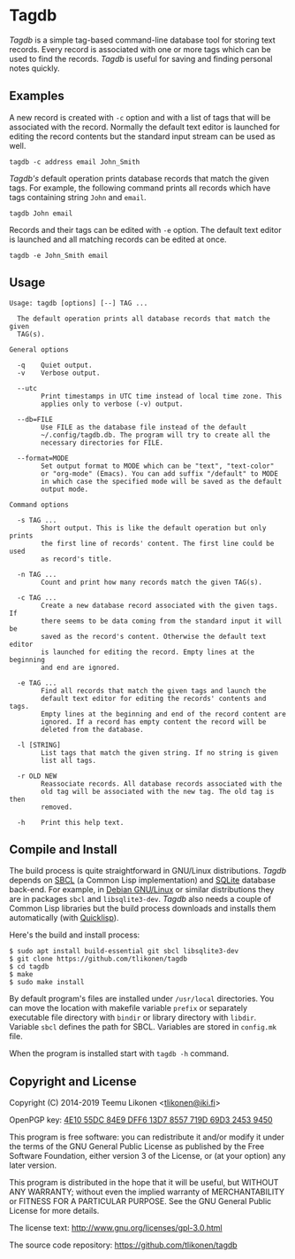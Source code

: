 Tagdb
=====

_Tagdb_ is a simple tag-based command-line database tool for storing
text records. Every record is associated with one or more tags which can
be used to find the records. _Tagdb_ is useful for saving and finding
personal notes quickly.


## Examples

A new record is created with `-c` option and with a list of tags that
will be associated with the record. Normally the default text editor is
launched for editing the record contents but the standard input stream
can be used as well.

    tagdb -c address email John_Smith

_Tagdb's_ default operation prints database records that match the given
tags. For example, the following command prints all records which have
tags containing string `John` and `email`.

    tagdb John email

Records and their tags can be edited with `-e` option. The default text
editor is launched and all matching records can be edited at once.

    tagdb -e John_Smith email


## Usage

    Usage: tagdb [options] [--] TAG ...

      The default operation prints all database records that match the given
      TAG(s).

    General options

      -q    Quiet output.
      -v    Verbose output.

      --utc
            Print timestamps in UTC time instead of local time zone. This
            applies only to verbose (-v) output.

      --db=FILE
            Use FILE as the database file instead of the default
            ~/.config/tagdb.db. The program will try to create all the
            necessary directories for FILE.

      --format=MODE
            Set output format to MODE which can be "text", "text-color"
            or "org-mode" (Emacs). You can add suffix "/default" to MODE
            in which case the specified mode will be saved as the default
            output mode.

    Command options

      -s TAG ...
            Short output. This is like the default operation but only prints
            the first line of records' content. The first line could be used
            as record's title.

      -n TAG ...
            Count and print how many records match the given TAG(s).

      -c TAG ...
            Create a new database record associated with the given tags. If
            there seems to be data coming from the standard input it will be
            saved as the record's content. Otherwise the default text editor
            is launched for editing the record. Empty lines at the beginning
            and end are ignored.

      -e TAG ...
            Find all records that match the given tags and launch the
            default text editor for editing the records' contents and tags.
            Empty lines at the beginning and end of the record content are
            ignored. If a record has empty content the record will be
            deleted from the database.

      -l [STRING]
            List tags that match the given string. If no string is given
            list all tags.

      -r OLD NEW
            Reassociate records. All database records associated with the
            old tag will be associated with the new tag. The old tag is then
            removed.

      -h    Print this help text.


## Compile and Install

The build process is quite straightforward in GNU/Linux distributions.
_Tagdb_ depends on [SBCL][] (a Common Lisp implementation) and
[SQLite][] database back-end. For example, in [Debian GNU/Linux][Debian]
or similar distributions they are in packages `sbcl` and
`libsqlite3-dev`. _Tagdb_ also needs a couple of Common Lisp libraries
but the build process downloads and installs them automatically (with
[Quicklisp][QL]).

Here's the build and install process:

    $ sudo apt install build-essential git sbcl libsqlite3-dev
    $ git clone https://github.com/tlikonen/tagdb
    $ cd tagdb
    $ make
    $ sudo make install

By default program's files are installed under `/usr/local` directories.
You can move the location with makefile variable `prefix` or separately
executable file directory with `bindir` or library directory with
`libdir`. Variable `sbcl` defines the path for SBCL. Variables are
stored in `config.mk` file.

When the program is installed start with `tagdb -h` command.


[SBCL]:    http://www.sbcl.org/
[SQLite]:  http://www.sqlite.org/
[Debian]:  http://www.debian.org/
[QL]:      http://www.quicklisp.org/


## Copyright and License

Copyright (C) 2014-2019 Teemu Likonen <<tlikonen@iki.fi>>

OpenPGP key: [4E10 55DC 84E9 DFF6 13D7 8557 719D 69D3 2453 9450][PGP]

This program is free software: you can redistribute it and/or modify it
under the terms of the GNU General Public License as published by the
Free Software Foundation, either version 3 of the License, or (at your
option) any later version.

This program is distributed in the hope that it will be useful, but
WITHOUT ANY WARRANTY; without even the implied warranty of
MERCHANTABILITY or FITNESS FOR A PARTICULAR PURPOSE. See the GNU General
Public License for more details.

The license text: <http://www.gnu.org/licenses/gpl-3.0.html>

The source code repository: <https://github.com/tlikonen/tagdb>

[PGP]: http://www.iki.fi/tlikonen/pgp-key.asc
